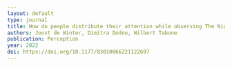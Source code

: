 ```yaml
---
layout: default
type: journal
title: How do people distribute their attention while observing The Night Watch?
authors: Joost de Winter, Dimitra Dodou, Wilbert Tabone
publication: Perception
year: 2022
doi: https://doi.org/10.1177/03010066221122697
---
```

